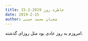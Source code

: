 ```yaml
---
title: خاطره روز 2019-2-15
date: 2019-2-15
author: شعبان محمد حسنی
---
```


امروزم یه روز عادی بود مثل روزای گذشته.